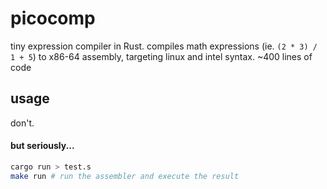 # picocomp

tiny expression compiler in Rust. compiles math expressions (ie. `(2 * 3) / 1 + 5`) to x86-64 assembly, targeting linux and intel syntax. ~400 lines of code

## usage

don't.

#### but seriously...

```sh
cargo run > test.s
make run # run the assembler and execute the result
```
